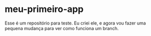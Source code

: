 # meu-primeiro-app
Esse é um repositório para teste.
Eu criei ele, e agora vou fazer uma pequena mudança para ver como funciona um branch.
